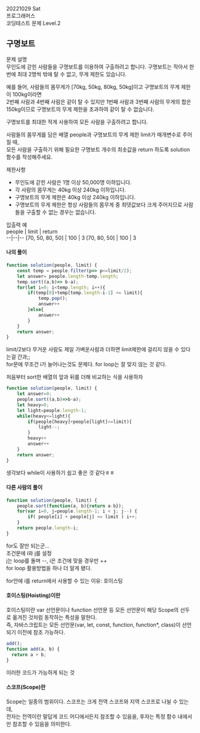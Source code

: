 20221029 Sat  
프로그래머스  
코딩테스트 문제 Level.2  

구명보트
---
문제 설명   
무인도에 갇힌 사람들을 구명보트를 이용하여 구출하려고 합니다. 구명보트는 작아서 한 번에 최대 2명씩 밖에 탈 수 없고, 무게 제한도 있습니다.  

예를 들어, 사람들의 몸무게가 [70kg, 50kg, 80kg, 50kg]이고 구명보트의 무게 제한이 100kg이라면   
2번째 사람과 4번째 사람은 같이 탈 수 있지만 1번째 사람과 3번째 사람의 무게의 합은 150kg이므로 구명보트의 무게 제한을 초과하여 같이 탈 수 없습니다.   

구명보트를 최대한 적게 사용하여 모든 사람을 구출하려고 합니다.   

사람들의 몸무게를 담은 배열 people과 구명보트의 무게 제한 limit가 매개변수로 주어질 때,   
모든 사람을 구출하기 위해 필요한 구명보트 개수의 최솟값을 return 하도록 solution 함수를 작성해주세요.    

제한사항  
- 무인도에 갇힌 사람은 1명 이상 50,000명 이하입니다.    
- 각 사람의 몸무게는 40kg 이상 240kg 이하입니다.   
- 구명보트의 무게 제한은 40kg 이상 240kg 이하입니다.   
- 구명보트의 무게 제한은 항상 사람들의 몸무게 중 최댓값보다 크게 주어지므로 사람들을 구출할 수 없는 경우는 없습니다.   

입출력 예   
people |	limit |	return    
--|--|--
[70, 50, 80, 50]	| 100 |	3
[70, 80, 50]	| 100 |	3

#### 나의 풀이
```jsx
function solution(people, limit) {
    const temp = people.filter(p=> p<=limit/2);
    let answer= people.length-temp.length;
    temp.sort((a,b)=> b-a);
    for(let i=0; i<temp.length; i++){
        if(temp[0]+temp[temp.length-i-1] <= limit){
            temp.pop();
            answer++
        }else{
            answer++
        }
    }
    return answer;
}
```
limit/2보다 무거운 사람도 제일 가벼운사람과 더하면 limit제한에 걸리지 않을 수 있다는걸 간과;;   
for문에 무조건 i가 늘어나는것도 문제다.
for loop는 잘 맞지 않는 것 같다.

처음부터 sort한 배열의 앞과 뒤를 더해 비교하는 식을 사용하자
```jsx
function solution(people, limit) {
    let answer=0;
    people.sort((a,b)=>b-a);
    let heavy=0;
    let light=people.length-1;
    while(heavy<=light){
        if(people[heavy]+people[light]<=limit){
            light--;
        }
        heavy++
        answer++
    }
    return answer;
}
```
생각보다 while이 사용하기 쉽고 좋은 것 같다ㅎㅎ   

#### 다른 사람의 풀이
```jsx
function solution(people, limit) {
    people.sort(function(a, b){return a-b});
    for(var i=0, j=people.length-1; i < j; j--) {
        if( people[i] + people[j] <= limit ) i++;
    }    
    return people.length-i;
}
```
for도 잘만 되는군...    
조건문에 i와 j를 설정  
j는 loop를 돌며 --, i은 조건에 맞을 경우만 ++    
for loop 활용방법을 하나 더 알게 됐다.

for안에 i를 return에서 사용할 수 있는 이유: 호이스팅   

#### 호이스팅(Hoisting)이란
호이스팅이란 var 선언문이나 function 선언문 등 모든 선언문이 해당 Scope의 선두로 옮겨진 것처럼 동작하는 특성을 말한다.   
즉, 자바스크립트는 모든 선언문(var, let, const, function, function*, class)이 선언되기 이전에 참조 가능하다.
```jsx
add();
function add(a, b) {
  return a + b;
}
```
이러한 코드가 가능하게 되는 것

#### 스코프(Scope)란
Scope는 일종의 범위이다. 스코프는 크게 전역 스코프와 지역 스코프로 나뉠 수 있는데,  
전자는 전역이란 말답게 코드 어디에서든지 참조할 수 있음을, 후자는 특정 함수 내에서만 참조할 수 있음을 의미한다.    
